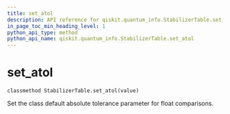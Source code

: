 ```yaml
---
title: set_atol
description: API reference for qiskit.quantum_info.StabilizerTable.set_atol
in_page_toc_min_heading_level: 1
python_api_type: method
python_api_name: qiskit.quantum_info.StabilizerTable.set_atol
---
```


# set\_atol

<span id="qiskit.quantum_info.StabilizerTable.set_atol" />

`classmethod StabilizerTable.set_atol(value)`

Set the class default absolute tolerance parameter for float comparisons.

